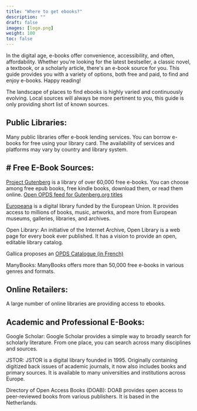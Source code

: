 ```yaml
---
title: "Where to get ebooks?"
description: ""
draft: false
images: [logo.png]
weight: 100
toc: false
---
```


In the digital age, e-books offer convenience, accessibility, and often, affordability. 
Whether you're looking for the latest bestseller, a classic novel, a textbook, or a scholarly article, there's an e-book source for you. This guide provides you with a variety of options, both free and paid, to find and enjoy e-books. Happy reading!

The landscape of places to find ebooks is highly varied and continuously evolving. Local sources will always be more pertinent to you, this guide is only providing short list of known sources. 

## Public Libraries:
Many public libraries offer e-book lending services. You can borrow e-books for free using your library card. The availability of services and platforms may vary by country and library system.

## # Free E-Book Sources:
[Project Gutenberg](https://www.gutenberg.org/) is a library of over 60,000 free e-books. You can choose among free epub books, free kindle books, download them, or read them online. <a href="opds://www.gutenberg.org/ebooks/search.opds/" target="_blank">Open OPDS feed for Gutenberg.org titles
</a>

[Europeana](https://www.europeana.eu/) is a digital library funded by the European Union. It provides access to millions of books, music, artworks, and more from European museums, galleries, libraries, and archives.

Open Library: An initiative of the Internet Archive, Open Library is a web page for every book ever published. It has a vision to provide an open, editable library catalog.

<p>Gallica proposes an 
<a href="http://gallica.bnf.fr/opds" target="_blank"> OPDS Catalogue (in French)</a>

ManyBooks: ManyBooks offers more than 50,000 free e-books in various genres and formats.

## Online Retailers:
A large number of online libraries are providing access to ebooks.

## Academic and Professional E-Books:
Google Scholar: Google Scholar provides a simple way to broadly search for scholarly literature. From one place, you can search across many disciplines and sources.

JSTOR: JSTOR is a digital library founded in 1995. Originally containing digitized back issues of academic journals, it now also includes books and primary sources. It is available to many universities and institutions across Europe.

Directory of Open Access Books (DOAB): DOAB provides open access to peer-reviewed books from various publishers. It is based in the Netherlands.
